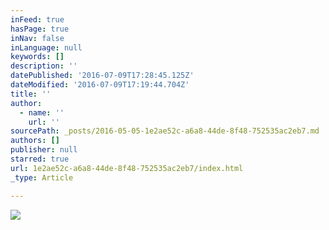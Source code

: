 ```yaml
---
inFeed: true
hasPage: true
inNav: false
inLanguage: null
keywords: []
description: ''
datePublished: '2016-07-09T17:28:45.125Z'
dateModified: '2016-07-09T17:19:44.704Z'
title: ''
author:
  - name: ''
    url: ''
sourcePath: _posts/2016-05-05-1e2ae52c-a6a8-44de-8f48-752535ac2eb7.md
authors: []
publisher: null
starred: true
url: 1e2ae52c-a6a8-44de-8f48-752535ac2eb7/index.html
_type: Article

---
```

![](https://s3-us-west-2.amazonaws.com/the-grid-img/p/4fad6180a4df618ca0ba30f454d2d5a418d1423f.png)